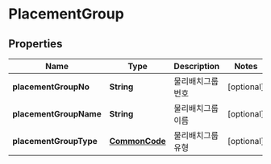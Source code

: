 
# PlacementGroup

## Properties
Name | Type | Description | Notes
------------ | ------------- | ------------- | -------------
**placementGroupNo** | **String** | 물리배치그룹번호 |  [optional]
**placementGroupName** | **String** | 물리배치그룹이름 |  [optional]
**placementGroupType** | [**CommonCode**](CommonCode.md) | 물리배치그룹유형 |  [optional]



